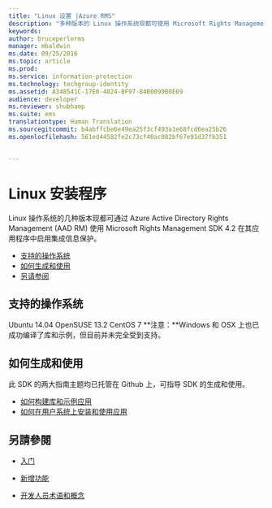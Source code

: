 ```yaml
---
title: "Linux 设置 |Azure RMS"
description: "多种版本的 Linux 操作系统现都可使用 Microsoft Rights Management SDK 4.2。"
keywords: 
author: bruceperlerms
manager: mbaldwin
ms.date: 09/25/2016
ms.topic: article
ms.prod: 
ms.service: information-protection
ms.technology: techgroup-identity
ms.assetid: A348541C-17E0-4024-BF97-84B0099B0E69
audience: developer
ms.reviewer: shubhamp
ms.suite: ems
translationtype: Human Translation
ms.sourcegitcommit: b4abffcbe6e49ea25f3cf493a1e68fcd6ea25b26
ms.openlocfilehash: 561ed44582fe2c73cf40ac082bf67e91d37fb351


---
```


# <a name="linux-setup"></a>Linux 安装程序


Linux 操作系统的几种版本现都可通过 Azure Active Directory Rights Management (AAD RM) 使用 Microsoft Rights Management SDK 4.2 在其应用程序中启用集成信息保护。

-   [支持的操作系统](#supported-operating-systems)
-   [如何生成和使用](#how-to-build-and-use)
-   [另请参阅](#see-also)

## <a name="supported-operating-systems"></a>支持的操作系统


Ubuntu 14.04 OpenSUSE 13.2 CentOS 7 **注意：**Windows 和 OSX 上也已成功编译了库和示例，但目前并未完全受到支持。

 

## <a name="how-to-build-and-use"></a>如何生成和使用

此 SDK 的两大指南主题均已托管在 Github 上，可指导 SDK 的生成和使用。

-   [如何构建库和示例应用](https://github.com/AzureAD/rms-sdk-for-cpp/blob/master/docs/how_to_build_it.md)
-   [如何在用户系统上安装和使用应用](https://github.com/AzureAD/rms-sdk-for-cpp/blob/master/docs/how_to_use_it.md)

## <a name="see-also"></a>另請參閱

* [入门](get-started.md)

* [新增功能](release-notes.md)

* [开发人员术语和概念](core-concepts.md)

 

 






<!--HONumber=Nov16_HO1-->


